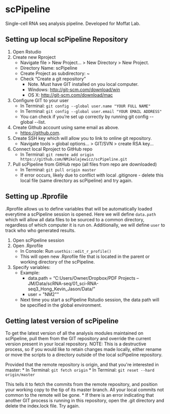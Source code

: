 # scPipeline
Single-cell RNA seq analysis pipeline. Developed for Moffat Lab. 

## Setting up local scPipeline Repository
1.	Open Rstudio
2.	Create new Rproject 
    * Navigate file > New Project… > New Directory > New Project. 
    *	Directory Name: scPipeline
    *	Create Project as subdirectory: ~
    *	Check “Create a git repository”
        +	Note. Must have GIT installed on you local computer. 
        +	Windows: http://git-scm.com/download/win
        +	OS X: http://git-scm.com/download/mac
3.	Configure GIT to your user
    *	In Terminal: `git config --global user.name "YOUR FULL NAME"`
    *	In Terminal: `git config --global user.email "YOUR EMAIL ADDRESS"`
    *	You can check if you’re set up correctly by running git config --global --list.
4.	Create Github account using same email as above.
    * https://github.com. 
6.	Create SSH key which will allow you to link to online git repository. 
    * Navigate tools > global options… > GIT/SVN > create RSA key...
7.	Connect local Rproject to GitHub repo
    * In Terminal: `git remote add origin https://github.com/NMikolajewicz/scPipeline.git`
8.	Pull scPipeline from GitHub repo (all files from repo are downloaded)
    * In Terminal: `git pull origin master`
    * If error occurs, likely due to conflict with local .gitignore - delete this local file (same directory as scPipeline) and try again. 

## Setting up .Rprofile
.Rprofile allows us to define variables that will be automatically loaded everytime a scPipeline session is opened. Here we will define `data.path` which will allow all data files to be sourced to a common directory, regardless of which computer it is run on. Additionally, we will define `user` to track who who generated results.   

1. Open scPipeline session 
2. Open .Rprofile 
    * In Console: Run `usethis::edit_r_profile()`
    * This will open new .Rprofile file that is located in the parent or working directory of the scPipeline. 
2. Specify variables:
    * Example: 
         + data.path = “C:Users/Owner/Dropbox/PDF Projects – JM/Data/scRNA-seq/01_sci-RNA-seq3_Hong_Kevin_Jason/Data/”
         + user = "NM2""
    * Next time you start a scPipeline Rstudio session, the data path will be specified in the global environment. 

## Getting latest version of scPipeline 
To get the latest version of all the analysis modules maintained on scPipeline, pull them from the GIT repository and override the current version present in your local repository. NOTE: This is a destructive process, so if you would like to retain changes made locally, either rename or move the scripts to a directory outside of the local scPipeline repository. 


Provided that the remote repository is origin, and that you're interested in master:
    * In Terminal: `git fetch origin`
    * In Terminal: `git reset --hard origin/master`

This tells it to fetch the commits from the remote repository, and position your working copy to the tip of its master branch.
All your local commits not common to the remote will be gone.
    * If there is an error indicating that another GIT process is running in this repository, open the .git directory and delete the index.lock file. Try again. 

